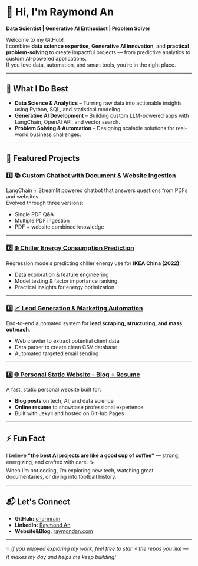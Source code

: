 # 👋 Hi, I'm Raymond An

**Data Scientist | Generative AI Enthusiast | Problem Solver**

Welcome to my GitHub!  
I combine **data science expertise**, **Generative AI innovation**, and **practical problem-solving** to create impactful projects — from predictive analytics to custom AI-powered applications.  
If you love data, automation, and smart tools, you’re in the right place.

---

## 🧠 What I Do Best
- **Data Science & Analytics** – Turning raw data into actionable insights using Python, SQL, and statistical modeling.
- **Generative AI Development** – Building custom LLM-powered apps with LangChain, OpenAI API, and vector search.
- **Problem Solving & Automation** – Designing scalable solutions for real-world business challenges.

---

## 📌 Featured Projects

### 1️⃣ [📚 Custom Chatbot with Document & Website Ingestion](https://github.com/charmrain/pdf-web-qa-bot)
LangChain + Streamlit powered chatbot that answers questions from PDFs and websites.  
Evolved through three versions:
- Single PDF Q&A
- Multiple PDF ingestion
- PDF + website combined knowledge

---

### 2️⃣ [❄️ Chiller Energy Consumption Prediction](https://github.com/charmrain/chiller-energy-prediction)
Regression models predicting chiller energy use for **IKEA China (2022)**.  
- Data exploration & feature engineering
- Model testing & factor importance ranking
- Practical insights for energy optimization

---

### 3️⃣ [📈 Lead Generation & Marketing Automation](https://github.com/charmrain/leadgen-marketing-automation)
End-to-end automated system for **lead scraping, structuring, and mass outreach**.  
- Web crawler to extract potential client data  
- Data parser to create clean CSV database  
- Automated targeted email sending

---

### 4️⃣ [🌐 Personal Static Website – Blog + Resume](https://github.com/charmrain/charmrain.github.io)
A fast, static personal website built for:
- **Blog posts** on tech, AI, and data science
- **Online resume** to showcase professional experience
- Built with Jekyll and hosted on GitHub Pages

---

## ⚡ Fun Fact
I believe **"the best AI projects are like a good cup of coffee"** — strong, energizing, and crafted with care. ☕  
When I’m not coding, I’m exploring new tech, watching great documentaries, or diving into football history.

---

## 📬 Let's Connect
- **GitHub:** [charmrain](https://github.com/charmrain)
- **LinkedIn:** [Raymond An](https://www.linkedin.com/in/raymond-an-923608197/)
- **Website&Blog:** [raymondan.com](https://raymondan.com)

---

💡 *If you enjoyed exploring my work, feel free to star ⭐ the repos you like — it makes my day and helps me keep building!*
